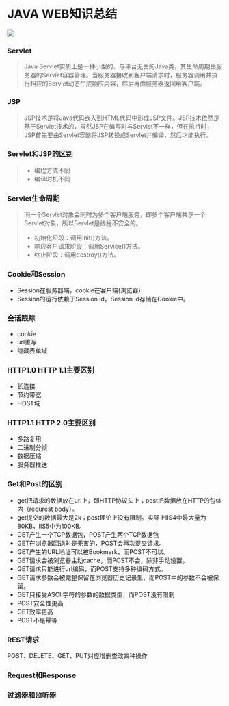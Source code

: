 # JAVA WEB知识总结
![](https://img-blog.csdnimg.cn/20190926103300220.PNG?x-oss-process=image/watermark,type_ZmFuZ3poZW5naGVpdGk,shadow_10,text_aHR0cHM6Ly9ibG9nLmNzZG4ubmV0L1RLX2xUbGVp,size_16,color_FFFFFF,t_70)

### Servlet
>Java Servlet实质上是一种小型的、与平台无关的Java类，其生命周期由服务器的Servlet容器管理。当服务器接收到客户端请求时，服务器调用并执行相应的Servlet动态生成响应内容，然后再由服务器返回给客户端。
### JSP
>JSP技术是将Java代码嵌入到HTML代码中形成JSP文件。JSP技术依然是基于Servlet技术的，虽然JSP在编写时与Servlet不一样，但在执行时，JSP首先要由Servlet容器将JSP转换成Servlet并编译，然后才能执行。
### Servlet和JSP的区别
>- 编程方式不同
>- 编译时机不同

### Servlet生命周期
>同一个Servlet对象会同时为多个客户端服务，即多个客户端共享一个Servlet对象，所以Servlet是线程不安全的。
>
> - 初始化阶段：调用init()方法。
> - 响应客户请求阶段：调用Service()方法。
> - 终止阶段：调用destroy()方法。

### Cookie和Session
- Session在服务器端，cookie在客户端(浏览器)
- Session的运行依赖于Session id，Session id存储在Cookie中。
### 会话跟踪
- cookie
- url重写
- 隐藏表单域
### HTTP1.0 HTTP 1.1主要区别
- 长连接
- 节约带宽
- HOST域
### HTTP1.1 HTTP 2.0主要区别
- 多路复用
- 二进制分帧
- 数据压缩
- 服务器推送
### Get和Post的区别
- get把请求的数据放在url上，即HTTP协议头上；post把数据放在HTTP的包体内（requrest body）。
- get提交的数据最大是2k；post理论上没有限制。实际上IIS4中最大量为80KB，IIS5中为100KB。
- GET产生一个TCP数据包，POST产生两个TCP数据包
- GET在浏览器回退时是无害的，POST会再次提交请求。
- GET产生的URL地址可以被Bookmark，而POST不可以。
- GET请求会被浏览器主动cache，而POST不会，除非手动设置。
- GET请求只能进行url编码，而POST支持多种编码方式。
- GET请求参数会被完整保留在浏览器历史记录里，而POST中的参数不会被保留。
- GET只接受ASCII字符的参数的数据类型，而POST没有限制
- POST安全性更高
- GET效率更高
- POST不是幂等
### REST请求
POST、DELETE、GET、PUT对应增删查改四种操作
### Request和Response
### 过滤器和监听器